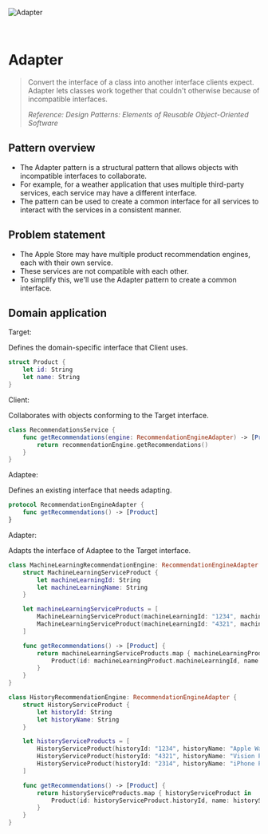 ![Adapter](https://github.com/user-attachments/assets/1ade6f0e-2ca8-4821-b319-64784de1d353)

<br />

# Adapter

> Convert the interface of a class into another interface clients expect. Adapter lets classes work together that couldn't otherwise because of incompatible interfaces.
>
> _Reference: Design Patterns: Elements of Reusable Object-Oriented Software_

## Pattern overview

- The Adapter pattern is a structural pattern that allows objects with incompatible interfaces to collaborate.
- For example, for a weather application that uses multiple third-party services, each service may have a different interface.
- The pattern can be used to create a common interface for all services to interact with the services in a consistent manner.

## Problem statement

- The Apple Store may have multiple product recommendation engines, each with their own service.
- These services are not compatible with each other.
- To simplify this, we'll use the Adapter pattern to create a common interface.

## Domain application

Target:

Defines the domain-specific interface that Client uses.

```swift
struct Product {
    let id: String
    let name: String
}
```

Client:

Collaborates with objects conforming to the Target interface.

```swift
class RecommendationsService {
    func getRecommendations(engine: RecommendationEngineAdapter) -> [Product] {
        return recommendationEngine.getRecommendations()
    }
}
```

Adaptee:

Defines an existing interface that needs adapting.

```swift
protocol RecommendationEngineAdapter {
    func getRecommendations() -> [Product]
}
```

Adapter:

Adapts the interface of Adaptee to the Target interface.

```swift
class MachineLearningRecommendationEngine: RecommendationEngineAdapter {
    struct MachineLearningServiceProduct {
        let machineLearningId: String
        let machineLearningName: String
    }

    let machineLearningServiceProducts = [
        MachineLearningServiceProduct(machineLearningId: "1234", machineLearningName: "Apple Watch Ultra"),
        MachineLearningServiceProduct(machineLearningId: "4321", machineLearningName: "Vision Pro")
    ]

    func getRecommendations() -> [Product] {
        return machineLearningServiceProducts.map { machineLearningProduct in
            Product(id: machineLearningProduct.machineLearningId, name: machineLearningProduct.machineLearningName)
        }
    }
}

class HistoryRecommendationEngine: RecommendationEngineAdapter {
    struct HistoryServiceProduct {
        let historyId: String
        let historyName: String
    }

    let historyServiceProducts = [
        HistoryServiceProduct(historyId: "1234", historyName: "Apple Watch Ultra"),
        HistoryServiceProduct(historyId: "4321", historyName: "Vision Pro"),
        HistoryServiceProduct(historyId: "2314", historyName: "iPhone Pro")
    ]

    func getRecommendations() -> [Product] {
        return historyServiceProducts.map { historyServiceProduct in
            Product(id: historyServiceProduct.historyId, name: historyServiceProduct.historyName)
        }
    }
}
```
